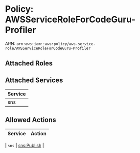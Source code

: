 # Policy: AWSServiceRoleForCodeGuru-Profiler

ARN: `arn:aws:iam::aws:policy/aws-service-role/AWSServiceRoleForCodeGuru-Profiler`

## Attached Roles

## Attached Services

| Service |
|---------|
| sns |

## Allowed Actions

| Service | Action |
|:-------:|--------|

| `sns` | [sns:Publish](../actions.md#sns:publish) |
